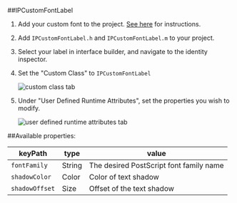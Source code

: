 ##IPCustomFontLabel

1. Add your custom font to the project. [See here](http://jaysonlane.net/2012/07/using-custom-fonts-on-iphone-ipad/) for instructions.
2. Add `IPCustomFontLabel.h` and `IPCustomFontLabel.m` to your project.
3. Select your label in interface builder, and navigate to the identity inspector.
4. Set the "Custom Class" to `IPCustomFontLabel` 
   
   ![custom class tab](http://i.imgur.com/HH5e7Sd.png)

5. Under "User Defined Runtime Attributes", set the properties you wish to modify. 
   
   ![user defined runtime attributes tab](http://i.imgur.com/prnw1Se.png)

##Available properties:


| keyPath        | type         | value                                    |
| -------------- | ------------ | ---------------------------------------- |
| `fontFamily`   | String       | The desired PostScript font family name  |
| `shadowColor`  | Color        | Color of text shadow                     |
| `shadowOffset` | Size         | Offset of the text shadow                |